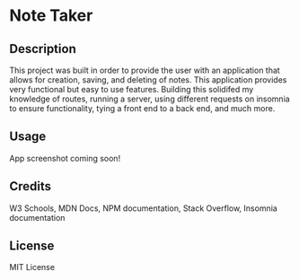 # Note Taker

## Description

This project was built in order to provide the user with an application that allows for creation, saving, and deleting of notes. This application provides very functional but easy to use features. Building this solidifed my knowledge of routes, running a server, using different requests on insomnia to ensure functionality, tying a front end to a back end, and much more.

## Usage

App screenshot coming soon!

## Credits

W3 Schools, MDN Docs, NPM documentation, Stack Overflow, Insomnia documentation

## License

MIT License
